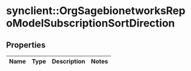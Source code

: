 # synclient::OrgSagebionetworksRepoModelSubscriptionSortDirection


## Properties
Name | Type | Description | Notes
------------ | ------------- | ------------- | -------------


